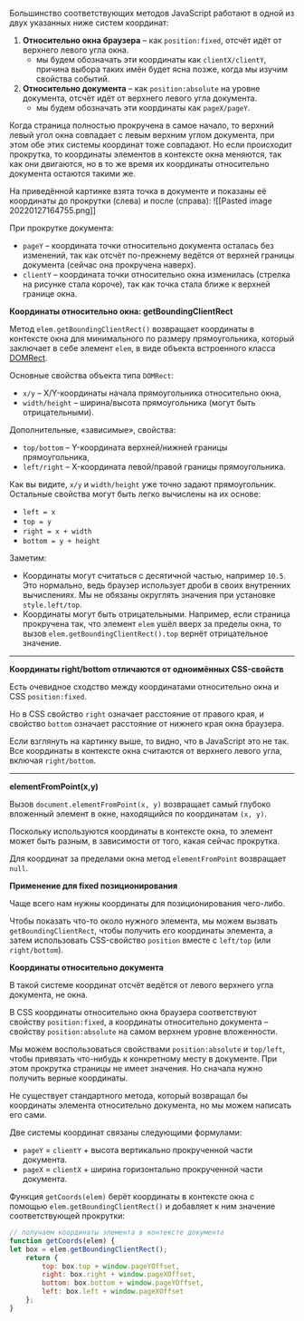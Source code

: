Большинство соответствующих методов JavaScript работают в одной из двух указанных ниже систем координат:

1.  **Относительно окна браузера** – как `position:fixed`, отсчёт идёт от верхнего левого угла окна.
    -   мы будем обозначать эти координаты как `clientX/clientY`, причина выбора таких имён будет ясна позже, когда мы изучим свойства событий.
2.  **Относительно документа** – как `position:absolute` на уровне документа, отсчёт идёт от верхнего левого угла документа.
    -   мы будем обозначать эти координаты как `pageX/pageY`.

Когда страница полностью прокручена в самое начало, то верхний левый угол окна совпадает с левым верхним углом документа, при этом обе этих системы координат тоже совпадают. Но если происходит прокрутка, то координаты элементов в контексте окна меняются, так как они двигаются, но в то же время их координаты относительно документа остаются такими же.

На приведённой картинке взята точка в документе и показаны её координаты до прокрутки (слева) и после (справа):
![[Pasted image 20220127164755.png]]

При прокрутке документа:

-   `pageY` – координата точки относительно документа осталась без изменений, так как отсчёт по-прежнему ведётся от верхней границы документа (сейчас она прокручена наверх).
-   `clientY` – координата точки относительно окна изменилась (стрелка на рисунке стала короче), так как точка стала ближе к верхней границе окна.

**Координаты относительно окна: getBoundingClientRect**

Метод `elem.getBoundingClientRect()` возвращает координаты в контексте окна для минимального по размеру прямоугольника, который заключает в себе элемент `elem`, в виде объекта встроенного класса [DOMRect](https://www.w3.org/TR/geometry-1/#domrect).

Основные свойства объекта типа `DOMRect`:

-   `x/y` – X/Y-координаты начала прямоугольника относительно окна,
-   `width/height` – ширина/высота прямоугольника (могут быть отрицательными).

Дополнительные, «зависимые», свойства:

-   `top/bottom` – Y-координата верхней/нижней границы прямоугольника,
-   `left/right` – X-координата левой/правой границы прямоугольника.

Как вы видите, `x/y` и `width/height` уже точно задают прямоугольник. Остальные свойства могут быть легко вычислены на их основе:
-   `left = x`
-   `top = y`
-   `right = x + width`
-   `bottom = y + height`

Заметим:

-   Координаты могут считаться с десятичной частью, например `10.5`. Это нормально, ведь браузер использует дроби в своих внутренних вычислениях. Мы не обязаны округлять значения при установке `style.left/top`.
-   Координаты могут быть отрицательными. Например, если страница прокручена так, что элемент `elem` ушёл вверх за пределы окна, то вызов `elem.getBoundingClientRect().top` вернёт отрицательное значение.

****
**Координаты right/bottom отличаются от одноимённых CSS-свойств**

Есть очевидное сходство между координатами относительно окна и CSS `position:fixed`.

Но в CSS свойство `right` означает расстояние от правого края, и свойство `bottom` означает расстояние от нижнего края окна браузера.

Если взглянуть на картинку выше, то видно, что в JavaScript это не так. Все координаты в контексте окна считаются от верхнего левого угла, включая `right/bottom`.
****

**elementFromPoint(x,y)**

Вызов `document.elementFromPoint(x, y)` возвращает самый глубоко вложенный элемент в окне, находящийся по координатам `(x, y)`.

Поскольку используются координаты в контексте окна, то элемент может быть разным, в зависимости от того, какая сейчас прокрутка.

Для координат за пределами окна метод `elementFromPoint` возвращает `null`.

**Применение для fixed позиционирования**

Чаще всего нам нужны координаты для позиционирования чего-либо.

Чтобы показать что-то около нужного элемента, мы можем вызвать `getBoundingClientRect`, чтобы получить его координаты элемента, а затем использовать CSS-свойство `position` вместе с `left/top` (или `right/bottom`).

**Координаты относительно документа**

В такой системе координат отсчёт ведётся от левого верхнего угла документа, не окна.

В CSS координаты относительно окна браузера соответствуют свойству `position:fixed`, а координаты относительно документа – свойству `position:absolute` на самом верхнем уровне вложенности.

Мы можем воспользоваться свойствами `position:absolute` и `top/left`, чтобы привязать что-нибудь к конкретному месту в документе. При этом прокрутка страницы не имеет значения. Но сначала нужно получить верные координаты.

Не существует стандартного метода, который возвращал бы координаты элемента относительно документа, но мы можем написать его сами.

Две системы координат связаны следующими формулами:

-   `pageY` = `clientY` + высота вертикально прокрученной части документа.
-   `pageX` = `clientX` + ширина горизонтально прокрученной части документа.

Функция `getCoords(elem)` берёт координаты в контексте окна с помощью `elem.getBoundingClientRect()` и добавляет к ним значение соответствующей прокрутки:
```js
// получаем координаты элемента в контексте документа
function getCoords(elem) {
let box = elem.getBoundingClientRect();
	return {
		top: box.top + window.pageYOffset,
		right: box.right + window.pageXOffset,
		bottom: box.bottom + window.pageYOffset,
		left: box.left + window.pageXOffset
	}; 
}
```